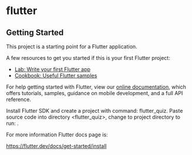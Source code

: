 # flutter

## Getting Started

This project is a starting point for a Flutter application.

A few resources to get you started if this is your first Flutter project:

- [Lab: Write your first Flutter app](https://flutter.dev/docs/get-started/codelab)
- [Cookbook: Useful Flutter samples](https://flutter.dev/docs/cookbook)

For help getting started with Flutter, view our
[online documentation](https://flutter.dev/docs), which offers tutorials,
samples, guidance on mobile development, and a full API reference.

Install Flutter SDK and create a project with command: <flutter create> flutter_quiz.
Paste source code into directory <flutter_quiz>, 
 change to project directory to run: <flutter run>.
  
For more information Flutter docs page is:

https://flutter.dev/docs/get-started/install
